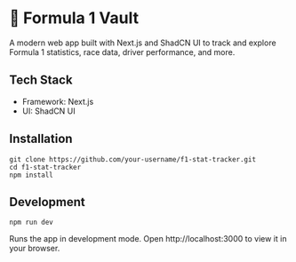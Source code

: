 # 🏁 Formula 1 Vault
A modern web app built with Next.js and ShadCN UI to track and explore Formula 1 statistics, race data, driver performance, and more.

## Tech Stack
- Framework: Next.js
- UI: ShadCN UI

## Installation
```
git clone https://github.com/your-username/f1-stat-tracker.git
cd f1-stat-tracker
npm install
```

## Development
```
npm run dev
```
Runs the app in development mode. Open http://localhost:3000 to view it in your browser.
